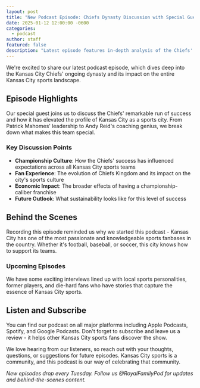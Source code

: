 ```yaml
---
layout: post
title: "New Podcast Episode: Chiefs Dynasty Discussion with Special Guest"
date: 2025-01-12 12:00:00 -0600
categories:
  - podcast
author: staff  
featured: false
description: "Latest episode features in-depth analysis of the Chiefs' championship window and what it means for Kansas City sports culture."
---
```


We're excited to share our latest podcast episode, which dives deep into the Kansas City Chiefs' ongoing dynasty and its impact on the entire Kansas City sports landscape.

## Episode Highlights

Our special guest joins us to discuss the Chiefs' remarkable run of success and how it has elevated the profile of Kansas City as a sports city. From Patrick Mahomes' leadership to Andy Reid's coaching genius, we break down what makes this team special.

### Key Discussion Points

- **Championship Culture**: How the Chiefs' success has influenced expectations across all Kansas City sports teams
- **Fan Experience**: The evolution of Chiefs Kingdom and its impact on the city's sports culture  
- **Economic Impact**: The broader effects of having a championship-caliber franchise
- **Future Outlook**: What sustainability looks like for this level of success

## Behind the Scenes

Recording this episode reminded us why we started this podcast - Kansas City has one of the most passionate and knowledgeable sports fanbases in the country. Whether it's football, baseball, or soccer, this city knows how to support its teams.

### Upcoming Episodes

We have some exciting interviews lined up with local sports personalities, former players, and die-hard fans who have stories that capture the essence of Kansas City sports.

## Listen and Subscribe

You can find our podcast on all major platforms including Apple Podcasts, Spotify, and Google Podcasts. Don't forget to subscribe and leave us a review - it helps other Kansas City sports fans discover the show.

We love hearing from our listeners, so reach out with your thoughts, questions, or suggestions for future episodes. Kansas City sports is a community, and this podcast is our way of celebrating that community.

*New episodes drop every Tuesday. Follow us @RoyalFamilyPod for updates and behind-the-scenes content.*